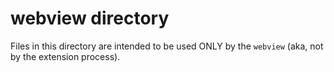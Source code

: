 # webview directory

Files in this directory are intended to be used ONLY by the `webview` (aka, not by the extension process).
